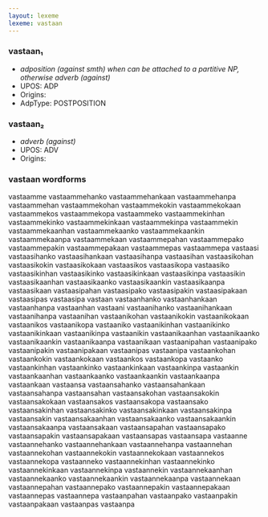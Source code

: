 ```yaml
---
layout: lexeme
lexeme: vastaan
---
```


###  vastaan₁

* _adposition (against smth) when can be attached to a partitive NP, otherwise adverb (against)_
* UPOS:  ADP
* Origins: 
* AdpType:  POSTPOSITION


###  vastaan₂

* _adverb (against)_
* UPOS:  ADV
* Origins: 


### vastaan wordforms

vastaamme
vastaammehanko
vastaammehankaan
vastaammehanpa
vastaammehan
vastaammekohan
vastaammekokin
vastaammekokaan
vastaammekos
vastaammekopa
vastaammeko
vastaammekinhan
vastaammekinko
vastaammekinkaan
vastaammekinpa
vastaammekin
vastaammekaanhan
vastaammekaanko
vastaammekaankin
vastaammekaanpa
vastaammekaan
vastaammepahan
vastaammepako
vastaammepakin
vastaammepakaan
vastaammepas
vastaammepa
vastaasi
vastaasihanko
vastaasihankaan
vastaasihanpa
vastaasihan
vastaasikohan
vastaasikokin
vastaasikokaan
vastaasikos
vastaasikopa
vastaasiko
vastaasikinhan
vastaasikinko
vastaasikinkaan
vastaasikinpa
vastaasikin
vastaasikaanhan
vastaasikaanko
vastaasikaankin
vastaasikaanpa
vastaasikaan
vastaasipahan
vastaasipako
vastaasipakin
vastaasipakaan
vastaasipas
vastaasipa
vastaan
vastaanhanko
vastaanhankaan
vastaanhanpa
vastaanhan
vastaani
vastaanihanko
vastaanihankaan
vastaanihanpa
vastaanihan
vastaanikohan
vastaanikokin
vastaanikokaan
vastaanikos
vastaanikopa
vastaaniko
vastaanikinhan
vastaanikinko
vastaanikinkaan
vastaanikinpa
vastaanikin
vastaanikaanhan
vastaanikaanko
vastaanikaankin
vastaanikaanpa
vastaanikaan
vastaanipahan
vastaanipako
vastaanipakin
vastaanipakaan
vastaanipas
vastaanipa
vastaankohan
vastaankokin
vastaankokaan
vastaankos
vastaankopa
vastaanko
vastaankinhan
vastaankinko
vastaankinkaan
vastaankinpa
vastaankin
vastaankaanhan
vastaankaanko
vastaankaankin
vastaankaanpa
vastaankaan
vastaansa
vastaansahanko
vastaansahankaan
vastaansahanpa
vastaansahan
vastaansakohan
vastaansakokin
vastaansakokaan
vastaansakos
vastaansakopa
vastaansako
vastaansakinhan
vastaansakinko
vastaansakinkaan
vastaansakinpa
vastaansakin
vastaansakaanhan
vastaansakaanko
vastaansakaankin
vastaansakaanpa
vastaansakaan
vastaansapahan
vastaansapako
vastaansapakin
vastaansapakaan
vastaansapas
vastaansapa
vastaanne
vastaannehanko
vastaannehankaan
vastaannehanpa
vastaannehan
vastaannekohan
vastaannekokin
vastaannekokaan
vastaannekos
vastaannekopa
vastaanneko
vastaannekinhan
vastaannekinko
vastaannekinkaan
vastaannekinpa
vastaannekin
vastaannekaanhan
vastaannekaanko
vastaannekaankin
vastaannekaanpa
vastaannekaan
vastaannepahan
vastaannepako
vastaannepakin
vastaannepakaan
vastaannepas
vastaannepa
vastaanpahan
vastaanpako
vastaanpakin
vastaanpakaan
vastaanpas
vastaanpa

